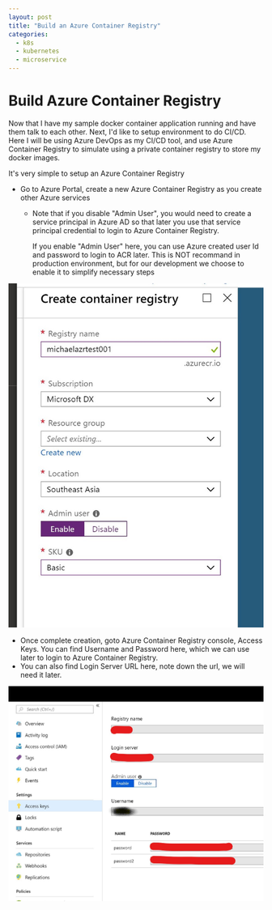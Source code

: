 ```yaml
---
layout: post
title: "Build an Azure Container Registry"
categories:
  - k8s
  - kubernetes
  - microservice
---
```


Build Azure Container Registry
==============================
Now that I have my sample docker container application running and have them talk to each other. Next, I'd like to setup environment to do CI/CD. Here I will be using Azure DevOps as my CI/CD tool, and use Azure Container Registry to simulate using a private container registry to store my docker images.

It's very simple to setup an Azure Container Registry

- Go to Azure Portal, create a new Azure Container Registry as you create other Azure services

  -   Note that if you disable "Admin User", you would need to create a service principal in Azure AD so that later you use that service principal credential to login to Azure Container Registry.

        If you enable "Admin User" here, you can use Azure created user Id and password to login to ACR later. This is NOT recommand in production environment, but for our development we choose to enable it to simplify necessary steps

<img src="media/20181218-create-acr.jpg">

-   Once complete creation, goto Azure Container Registry console, Access Keys. You can find Username and Password here, which we can use later to login to Azure Container Registry.
-   You can also find Login Server URL here, note down the url, we will need it later.

<img src="media/20181218-acr-console.jpg"/>